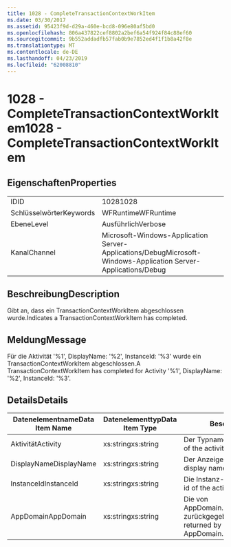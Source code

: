 ```yaml
---
title: 1028 - CompleteTransactionContextWorkItem
ms.date: 03/30/2017
ms.assetid: 95423f9d-d29a-460e-bcd8-096e80af5bd0
ms.openlocfilehash: 806a437822cef8802a2bef6a54f924f84c88ef60
ms.sourcegitcommit: 9b552addadfb57fab0b9e7852ed4f1f1b8a42f8e
ms.translationtype: MT
ms.contentlocale: de-DE
ms.lasthandoff: 04/23/2019
ms.locfileid: "62008810"
---
```

# <a name="1028---completetransactioncontextworkitem"></a><span data-ttu-id="48587-102">1028 - CompleteTransactionContextWorkItem</span><span class="sxs-lookup"><span data-stu-id="48587-102">1028 - CompleteTransactionContextWorkItem</span></span>
## <a name="properties"></a><span data-ttu-id="48587-103">Eigenschaften</span><span class="sxs-lookup"><span data-stu-id="48587-103">Properties</span></span>  
  
|||  
|-|-|  
|<span data-ttu-id="48587-104">ID</span><span class="sxs-lookup"><span data-stu-id="48587-104">ID</span></span>|<span data-ttu-id="48587-105">1028</span><span class="sxs-lookup"><span data-stu-id="48587-105">1028</span></span>|  
|<span data-ttu-id="48587-106">Schlüsselwörter</span><span class="sxs-lookup"><span data-stu-id="48587-106">Keywords</span></span>|<span data-ttu-id="48587-107">WFRuntime</span><span class="sxs-lookup"><span data-stu-id="48587-107">WFRuntime</span></span>|  
|<span data-ttu-id="48587-108">Ebene</span><span class="sxs-lookup"><span data-stu-id="48587-108">Level</span></span>|<span data-ttu-id="48587-109">Ausführlich</span><span class="sxs-lookup"><span data-stu-id="48587-109">Verbose</span></span>|  
|<span data-ttu-id="48587-110">Kanal</span><span class="sxs-lookup"><span data-stu-id="48587-110">Channel</span></span>|<span data-ttu-id="48587-111">Microsoft-Windows-Application Server-Applications/Debug</span><span class="sxs-lookup"><span data-stu-id="48587-111">Microsoft-Windows-Application Server-Applications/Debug</span></span>|  
  
## <a name="description"></a><span data-ttu-id="48587-112">Beschreibung</span><span class="sxs-lookup"><span data-stu-id="48587-112">Description</span></span>  
 <span data-ttu-id="48587-113">Gibt an, dass ein TransactionContextWorkItem abgeschlossen wurde.</span><span class="sxs-lookup"><span data-stu-id="48587-113">Indicates a TransactionContextWorkItem has completed.</span></span>  
  
## <a name="message"></a><span data-ttu-id="48587-114">Meldung</span><span class="sxs-lookup"><span data-stu-id="48587-114">Message</span></span>  
 <span data-ttu-id="48587-115">Für die Aktivität '%1', DisplayName: '%2', InstanceId: '%3' wurde ein TransactionContextWorkItem abgeschlossen.</span><span class="sxs-lookup"><span data-stu-id="48587-115">A TransactionContextWorkItem has completed for Activity '%1', DisplayName: '%2', InstanceId: '%3'.</span></span>  
  
## <a name="details"></a><span data-ttu-id="48587-116">Details</span><span class="sxs-lookup"><span data-stu-id="48587-116">Details</span></span>  
  
|<span data-ttu-id="48587-117">Datenelementname</span><span class="sxs-lookup"><span data-stu-id="48587-117">Data Item Name</span></span>|<span data-ttu-id="48587-118">Datenelementtyp</span><span class="sxs-lookup"><span data-stu-id="48587-118">Data Item Type</span></span>|<span data-ttu-id="48587-119">Beschreibung</span><span class="sxs-lookup"><span data-stu-id="48587-119">Description</span></span>|  
|--------------------|--------------------|-----------------|  
|<span data-ttu-id="48587-120">Aktivität</span><span class="sxs-lookup"><span data-stu-id="48587-120">Activity</span></span>|<span data-ttu-id="48587-121">xs:string</span><span class="sxs-lookup"><span data-stu-id="48587-121">xs:string</span></span>|<span data-ttu-id="48587-122">Der Typname der Aktivität.</span><span class="sxs-lookup"><span data-stu-id="48587-122">The type name of the activity.</span></span>|  
|<span data-ttu-id="48587-123">DisplayName</span><span class="sxs-lookup"><span data-stu-id="48587-123">DisplayName</span></span>|<span data-ttu-id="48587-124">xs:string</span><span class="sxs-lookup"><span data-stu-id="48587-124">xs:string</span></span>|<span data-ttu-id="48587-125">Der Anzeigename der Aktivität.</span><span class="sxs-lookup"><span data-stu-id="48587-125">The display name of the activity.</span></span>|  
|<span data-ttu-id="48587-126">InstanceId</span><span class="sxs-lookup"><span data-stu-id="48587-126">InstanceId</span></span>|<span data-ttu-id="48587-127">xs:string</span><span class="sxs-lookup"><span data-stu-id="48587-127">xs:string</span></span>|<span data-ttu-id="48587-128">Die Instanz-ID der Aktivität.</span><span class="sxs-lookup"><span data-stu-id="48587-128">The instance id of the activity.</span></span>|  
|<span data-ttu-id="48587-129">AppDomain</span><span class="sxs-lookup"><span data-stu-id="48587-129">AppDomain</span></span>|<span data-ttu-id="48587-130">xs:string</span><span class="sxs-lookup"><span data-stu-id="48587-130">xs:string</span></span>|<span data-ttu-id="48587-131">Die von AppDomain.CurrentDomain.FriendlyName zurückgegebene Zeichenfolge.</span><span class="sxs-lookup"><span data-stu-id="48587-131">The string returned by AppDomain.CurrentDomain.FriendlyName.</span></span>|
